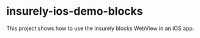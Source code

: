 # insurely-ios-demo-blocks
This project shows how to use the Insurely blocks WebView in an iOS app.
